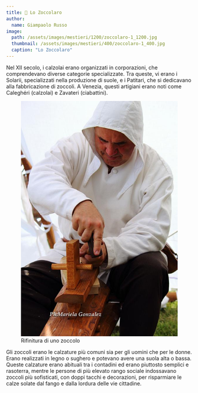```yaml
---
title: 👡 Lo Zoccolaro
author:
  name: Giampaolo Russo
image: 
  path: /assets/images/mestieri/1200/zoccolaro-1_1200.jpg
  thumbnail: /assets/images/mestieri/400/zoccolaro-1_400.jpg
  caption: "Lo Zoccolaro"
---
```


Nel XII secolo, i calzolai erano organizzati in corporazioni, che comprendevano
diverse categorie specializzate. Tra queste, vi erano i Solarii, specializzati
nella produzione di suole, e i Patitari, che si dedicavano alla fabbricazione
di zoccoli. A Venezia, questi artigiani erano noti come Caleghéri (calzolai) e
Zavateri (ciabattini).

<!-- more -->

<figure class="align-center">
    <img src="/assets/images/mestieri/800/zoccolaro-2_800.jpg" alt="Rifinitura di uno zoccolo">
  <figcaption>Rifinitura di uno zoccolo</figcaption>
</figure>

Gli zoccoli erano le calzature più comuni sia per gli uomini che per le donne.
Erano realizzati in legno o sughero e potevano avere una suola alta o bassa.
Queste calzature erano abituali tra i contadini ed erano piuttosto semplici e
rasoterra, mentre le persone di più elevato rango sociale indossavano zoccoli
più sofisticati, con doppi tacchi e decorazioni, per risparmiare le calze solate
dal fango e dalla lordura delle vie cittadine.
